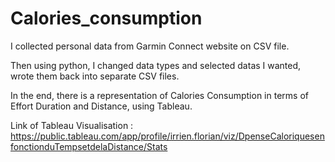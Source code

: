 # Calories_consumption

I collected personal data from Garmin Connect website on CSV file.

Then using python, I changed data types and selected datas I wanted, wrote them back into separate CSV files.

In the end, there is a representation of Calories Consumption in terms of Effort Duration and Distance, using Tableau.

Link of Tableau Visualisation : https://public.tableau.com/app/profile/irrien.florian/viz/DpenseCaloriquesenfonctionduTempsetdelaDistance/Stats
